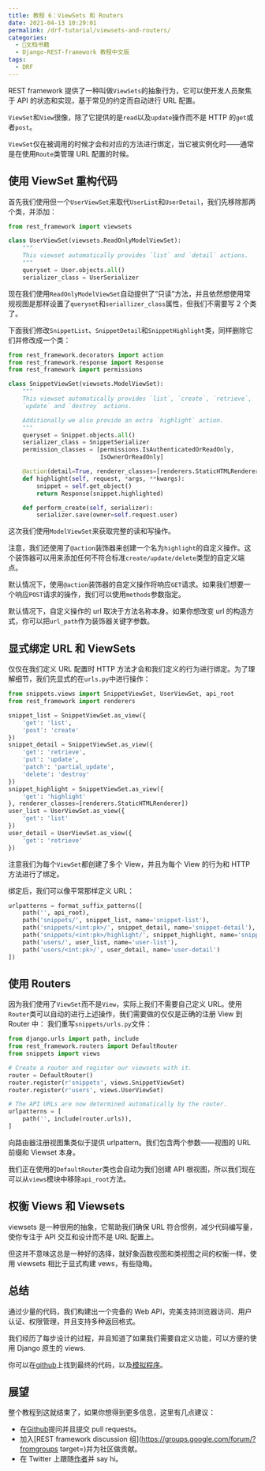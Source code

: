 ```yaml
---
title: 教程 6：ViewSets 和 Routers
date: 2021-04-13 10:29:01
permalink: /drf-tutorial/viewsets-and-routers/
categories:
  - 📖文档书籍
  - Django-REST-framework 教程中文版
tags:
  - DRF
---
```


REST framework 提供了一种叫做`ViewSets`的抽象行为，它可以使开发人员聚焦于 API 的状态和实现，基于常见的约定而自动进行 URL 配置。

`ViewSet`和`View`很像，除了它提供的是`read`以及`update`操作而不是 HTTP 的`get`或者`post`。

`ViewSet`仅在被调用的时候才会和对应的方法进行绑定，当它被实例化时——通常是在使用`Route`类管理 URL 配置的时候。

使用 ViewSet 重构代码
-------------

首先我们使用但一个`UserViewSet`来取代`UserList`和`UserDetail`，我们先移除那两个类，并添加：
```python
from rest_framework import viewsets

class UserViewSet(viewsets.ReadOnlyModelViewSet):
    """
    This viewset automatically provides `list` and `detail` actions.
    """
    queryset = User.objects.all()
    serializer_class = UserSerializer
```

现在我们使用`ReadOnlyModelViewSet`自动提供了“只读”方法，并且依然想使用常规视图是那样设置了`queryset`和`seriallizer_class`属性，但我们不需要写 2 个类了。

下面我们修改`SnippetList`、`SnippetDetail`和`SnippetHighlight`类，同样删除它们并修改成一个类：
```python
from rest_framework.decorators import action
from rest_framework.response import Response
from rest_framework import permissions

class SnippetViewSet(viewsets.ModelViewSet):
    """
    This viewset automatically provides `list`, `create`, `retrieve`,
    `update` and `destroy` actions.

    Additionally we also provide an extra `highlight` action.
    """
    queryset = Snippet.objects.all()
    serializer_class = SnippetSerializer
    permission_classes = [permissions.IsAuthenticatedOrReadOnly,
                          IsOwnerOrReadOnly]

    @action(detail=True, renderer_classes=[renderers.StaticHTMLRenderer])
    def highlight(self, request, *args, **kwargs):
        snippet = self.get_object()
        return Response(snippet.highlighted)

    def perform_create(self, serializer):
        serializer.save(owner=self.request.user)
```

这次我们使用`ModelViewSet`来获取完整的读和写操作。

注意，我们还使用了`@action`装饰器来创建一个名为`highlight`的自定义操作。这个装饰器可以用来添加任何不符合标准`create/update/delete`类型的自定义端点。

默认情况下，使用`@action`装饰器的自定义操作将响应`GET`请求。如果我们想要一个响应`POST`请求的操作，我们可以使用`methods`参数指定。

默认情况下，自定义操作的 url 取决于方法名称本身。如果你想改变 url 的构造方式，你可以把`url_path`作为装饰器关键字参数。

显式绑定 URL 和 ViewSets
----------------

仅仅在我们定义 URL 配置时 HTTP 方法才会和我们定义的行为进行绑定。为了理解细节，我们先显式的在`urls.py`中进行操作：
```python
from snippets.views import SnippetViewSet, UserViewSet, api_root
from rest_framework import renderers

snippet_list = SnippetViewSet.as_view({
    'get': 'list',
    'post': 'create'
})
snippet_detail = SnippetViewSet.as_view({
    'get': 'retrieve',
    'put': 'update',
    'patch': 'partial_update',
    'delete': 'destroy'
})
snippet_highlight = SnippetViewSet.as_view({
    'get': 'highlight'
}, renderer_classes=[renderers.StaticHTMLRenderer])
user_list = UserViewSet.as_view({
    'get': 'list'
})
user_detail = UserViewSet.as_view({
    'get': 'retrieve'
})
```

注意我们为每个`ViewSet`都创建了多个 View，并且为每个 View 的行为和 HTTP 方法进行了绑定。

绑定后，我们可以像平常那样定义 URL：
```python
urlpatterns = format_suffix_patterns([
    path('', api_root),
    path('snippets/', snippet_list, name='snippet-list'),
    path('snippets/<int:pk>/', snippet_detail, name='snippet-detail'),
    path('snippets/<int:pk>/highlight/', snippet_highlight, name='snippet-highlight'),
    path('users/', user_list, name='user-list'),
    path('users/<int:pk>/', user_detail, name='user-detail')
])
``` 

使用 Routers
---------

因为我们使用了`ViewSet`而不是`View`，实际上我们不需要自己定义 URL。使用`Router`类可以自动的进行上述操作，我们需要做的仅仅是正确的注册 View 到 Router 中：
我们重写`snippets/urls.py`文件：
```python
from django.urls import path, include
from rest_framework.routers import DefaultRouter
from snippets import views

# Create a router and register our viewsets with it.
router = DefaultRouter()
router.register(r'snippets', views.SnippetViewSet)
router.register(r'users', views.UserViewSet)

# The API URLs are now determined automatically by the router.
urlpatterns = [
    path('', include(router.urls)),
]
```
向路由器注册视图集类似于提供 urlpattern。我们包含两个参数——视图的 URL 前缀和 Viewset 本身。

我们正在使用的`DefaultRouter`类也会自动为我们创建 API 根视图，所以我们现在可以从`views`模块中移除`api_root`方法。

权衡 Views 和 Viewsets
----------------

viewsets 是一种很用的抽象，它帮助我们确保 URL 符合惯例，减少代码编写量，使你专注于 API 交互和设计而不是 URL 配置上。

但这并不意味这总是一种好的选择，就好象函数视图和类视图之间的权衡一样，使用 viewsets 相比于显式构建 vews，有些隐晦。

总结
--

通过少量的代码，我们构建出一个完备的 Web API，完美支持浏览器访问、用户认证、权限管理，并且支持多种返回格式。

我们经历了每步设计的过程，并且知道了如果我们需要自定义功能，可以方便的使用 Django 原生的 views.

你可以在[github](https://github.com/tomchristie/rest-framework-tutorial)上找到最终的代码，以及[模拟程序](http://restframework.herokuapp.com/)。

展望
--

整个教程到这就结束了，如果你想得到更多信息，这里有几点建议：

*   在[Github](https://github.com/tomchristie/django-rest-framework)提问并且提交 pull requests。
*   加入[REST framework discussion 组](https://groups.google.com/forum/?fromgroups target=)并为社区做贡献。
*   在 Twitter 上跟随[作者](https://twitter.com/_tomchristie)并 say hi。